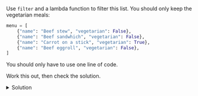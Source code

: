 Use `filter` and a lambda function to filter this list. You should only keep the vegetarian meals:


```python
menu = [
    {"name": "Beef stew", "vegetarian": False},
    {"name": "Beef sandwhich", "vegetarian": False},
    {"name": "Carrot on a stick", "vegetarian": True},
    {"name": "Beef eggroll", "vegetarian": False},
]
```

You should only have to use one line of code.

Work this out, then check the  solution.

<details>
<summary>Solution</summary>
<div> 

```python
menu = [
    {"name": "Beef stew", "vegetarian": False},
    {"name": "Beef sandwhich", "vegetarian": False},
    {"name": "Carrot on a stick", "vegetarian": True},
    {"name": "Beef eggroll", "vegetarian": False},
]

#                 --------function--------  -list-
print(list(filter(lambda m: m["vegetarian"], menu)))
```
</div>
</details>
